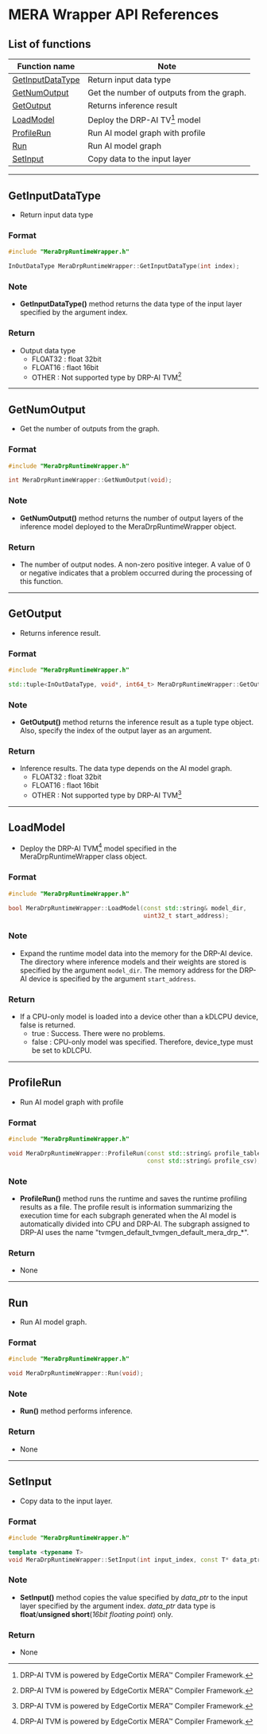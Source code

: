 
# MERA Wrapper API References

## List of functions

| Function name                                    | Note                                                        |
| ----------------------------------------- | ----------------------------------------------------------- |
| [GetInputDataType](#GetInputDataType) | Return input data type                                    |
| [GetNumOutput](#GetNumOutput)         | Get the number of outputs from the graph.                   |
| [GetOutput](#GetOutput)               | Returns inference result                                        |
| [LoadModel](#LoadModel)               | Deploy the DRP-AI TV[^1] model       |
| [ProfileRun](#ProfileRun)             | Run AI model graph with profile                                  |
| [Run](#Run)                           |Run AI model graph                                                   |
| [SetInput](#SetInput)                 | Copy data to the input layer                                |

----
## GetInputDataType
 - Return input data type
### Format
```c++
#include "MeraDrpRuntimeWrapper.h"

InOutDataType MeraDrpRuntimeWrapper::GetInputDataType(int index);
```
### Note
 - **GetInputDataType()** method returns the data type of the input layer specified by the argument index.
### Return   
 - Output data type
   - FLOAT32 : float 32bit
   - FLOAT16 : flaot 16bit 
   - OTHER : Not supported type by DRP-AI TVM[^1]


----
## GetNumOutput
 - Get the number of outputs from the graph.

### Format
```c++
#include "MeraDrpRuntimeWrapper.h"

int MeraDrpRuntimeWrapper::GetNumOutput(void);
```
### Note
 - **GetNumOutput()** method returns the number of output layers of the inference model deployed to the MeraDrpRuntimeWrapper object.

### Return
 - The number of output nodes. A non-zero positive integer. A value of 0 or negative indicates that a problem occurred during the processing of this function.

----
## GetOutput
 - Returns inference result.

### Format
```c++
#include "MeraDrpRuntimeWrapper.h"

std::tuple<InOutDataType, void*, int64_t> MeraDrpRuntimeWrapper::GetOutput(int index);
```
### Note
 - **GetOutput()**  method returns the inference result as a tuple type object. Also, specify the index of the output layer as an argument.

### Return   
 - Inference results. The data type depends on the AI model graph.
   - FLOAT32 : float 32bit
   - FLOAT16 : flaot 16bit 
   - OTHER : Not supported type by DRP-AI TVM[^1]

----
## LoadModel
 - Deploy the DRP-AI TVM[^1] model specified in the MeraDrpRuntimeWrapper class object.

### Format
```c++
#include "MeraDrpRuntimeWrapper.h"

bool MeraDrpRuntimeWrapper::LoadModel(const std::string& model_dir, 
                                      uint32_t start_address);
```
### Note
 - Expand the runtime model data into the memory for the DRP-AI device. The directory where inference models and their weights are stored is specified by the argument `model_dir`. The memory address for the DRP-AI device is specified by the argument `start_address`.
### Return   
 - If a CPU-only model is loaded into a device other than a kDLCPU device, false is returned.
   - true : Success. There were no problems.
   - false : CPU-only model was specified. Therefore, device_type must be set to kDLCPU.

----
## ProfileRun
 - Run AI model graph with profile 

### Format
```c++
#include "MeraDrpRuntimeWrapper.h"

void MeraDrpRuntimeWrapper::ProfileRun(const std::string& profile_table, 
                                       const std::string& profile_csv);
```
### Note
- **ProfileRun()** method runs the runtime and saves the runtime profiling results as a file. The profile result is information summarizing the execution time for each subgraph generated when the AI model is automatically divided into CPU and DRP-AI. The subgraph assigned to DRP-AI uses the name "tvmgen_default_tvmgen_default_mera_drp_*".
### Return   
- None

----
## Run
 - Run AI model graph.

### Format
```c++
#include "MeraDrpRuntimeWrapper.h"

void MeraDrpRuntimeWrapper::Run(void);
```
### Note
 - **Run()** method performs inference. 
### Return   
 - None

----
## SetInput
 - Copy data to the input layer.

### Format
```c++
#include "MeraDrpRuntimeWrapper.h"

template <typename T>
void MeraDrpRuntimeWrapper::SetInput(int input_index, const T* data_ptr);
```
### Note
 - **SetInput()** method copies the value specified by *data_ptr* to the input layer specified by the argument index. *data_ptr* data type is **float**/**unsigned short**(*16bit floating point*) only.

### Return   
 - None

[^1]: DRP-AI TVM is powered by EdgeCortix MERA™ Compiler Framework.
